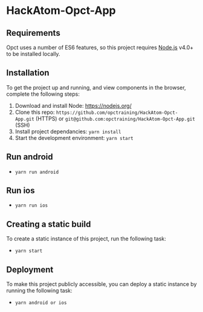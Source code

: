 # HackAtom-Opct-App


## Requirements
Opct uses a number of ES6 features, so this project requires [Node.js](https://nodejs.org/) v4.0+ to be installed locally.

## Installation
To get the project up and running, and view components in the browser, complete the following steps:

1. Download and install Node: <https://nodejs.org/>
2. Clone this repo: `https://github.com/opctraining/HackAtom-Opct-App.git` (HTTPS) or `git@github.com:opctraining/HackAtom-Opct-App.git` (SSH)
3. Install project dependancies: `yarn install`
4. Start the development environment: `yarn start`

## Run android

* `yarn run android`

## Run ios

* `yarn run ios`

## Creating a static build
To create a static instance of this project, run the following task:

* `yarn start`


## Deployment
To make this project publicly accessible, you can deploy a static instance by running the following task:

* `yarn android or ios`



